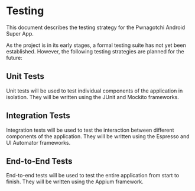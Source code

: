 # Testing

This document describes the testing strategy for the Pwnagotchi Android Super App.

As the project is in its early stages, a formal testing suite has not yet been established. However, the following testing strategies are planned for the future:

## Unit Tests

Unit tests will be used to test individual components of the application in isolation. They will be written using the JUnit and Mockito frameworks.

## Integration Tests

Integration tests will be used to test the interaction between different components of the application. They will be written using the Espresso and UI Automator frameworks.

## End-to-End Tests

End-to-end tests will be used to test the entire application from start to finish. They will be written using the Appium framework.
